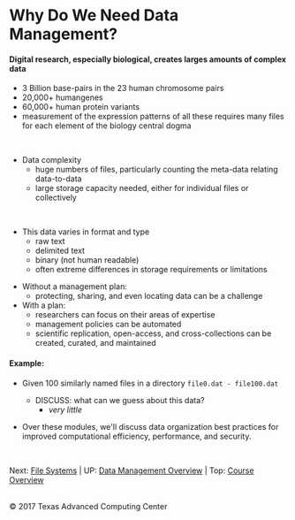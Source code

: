 # Why Do We Need Data Management?

#### Digital research, especially biological, creates larges amounts of complex data
 + 3 Billion base-pairs in the 23 human chromosome pairs
 + 20,000+ humangenes
 + 60,000+ human protein variants
 + measurement of the expression patterns of all these requires many files for each element of the biology central dogma

 <br>

* Data complexity
  + huge numbers of files, particularly counting the meta-data relating data-to-data
  + large storage capacity needed, either for individual files or collectively

 <br>

 + This data varies in format and type
   * raw text
   * delimited text
   * binary (not human readable)
   * often extreme differences in storage requirements or limitations


* Without a management plan:
  + protecting, sharing, and even locating data can be a challenge
* With a plan:
  + researchers can focus on their areas of expertise
  + management policies can be automated
  + scientific replication, open-access, and cross-collections can be created, curated, and maintained

#### Example:
* Given 100 similarly named files in a directory
`file0.dat - file100.dat`
  + DISCUSS: what can we guess about this data?
    * *very little*


* Over these modules, we'll discuss data organization best practices for improved computational efficiency, performance, and security.

<br>

Next: [File Systems](data_management_01_02.md) | UP: [Data Management Overview](data_management.md) | Top: [Course Overview](../../index.md)

<br>
&copy; 2017 Texas Advanced Computing Center
